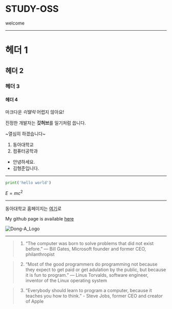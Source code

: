 # STUDY-OSS
welcome

---

# 헤더 1
## 헤더 2
### 헤더 3
#### 헤더 4

마크다운 _이탤릭_ 어렵지 않아요! <p>
진정한 개발자는 **깃허브**를 일기처럼 씁니다. <p>
~열심히 하겠습니다~ <p>

1. 동아대학교
2. 컴퓨터공학과

* 안녕하세요.
* 김형준입니다.

---

```python
print('hello world')
```

$E=mc^2$

---

동아대학교 홈페이지는 [여기](https://www.donga.ac.kr)로 <p>
My github page is available [here](https://github.com/HyeongJun02)

<img src="https://wwwold.donga.ac.kr/Web2017/Sub/001004001_2021_symbol.jpg" title="Dong-A_Logo"/>

---

> 1. “The computer was born to solve problems that did not exist before.” — Bill
Gates, Microsoft founder and former CEO, philanthropist

> 2. “Most of the good programmers do programming not because they expect to get
paid or get adulation by the public, but because it is fun to program.” — Linus
Torvalds, software engineer, inventor of the Linux operating system

> 3. “Everybody should learn to program a computer, because it teaches you how to
think.” - Steve Jobs, former CEO and creator of Apple

